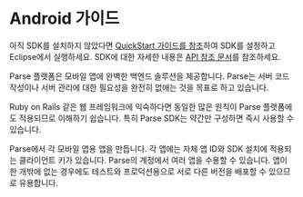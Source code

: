 # Android 가이드

아직 SDK를 설치하지 않았다면 [QuickStart 가이드를 참조](/apps/quickstart#android/native/blank)하여 SDK를 설정하고 Eclipse에서 실행하세요. SDK에 대한 자세한 내용은 [API 참조 문서](/docs/android/api)를 참조하세요.

Parse 플랫폼은 모바일 앱에 완벽한 백엔드 솔루션을 제공합니다. Parse는 서버 코드 작성이나 서버 관리에 대한 필요성을 완전히 없애는 것을 목표로 하고 있습니다.

Ruby on Rails 같은 웹 프레임워크에 익숙하다면 동일한 많은 원칙이 Parse 플랫폼에도 적용되므로 이해하기 쉽습니다. 특히 Parse SDK는 약간만 구성하면 즉시 사용할 수 있습니다.

Parse에서 각 모바일 앱용 앱을 만듭니다. 각 앱에는 자체 앱 ID와 SDK 설치에 적용되는 클라이언트 키가 있습니다. Parse의 계정에서 여러 앱을 수용할 수 있습니다. 앱이 한 개밖에 없는 경우에도 테스트와 프로덕션용으로 서로 다른 버전을 배포할 수 있으므로 유용합니다.
